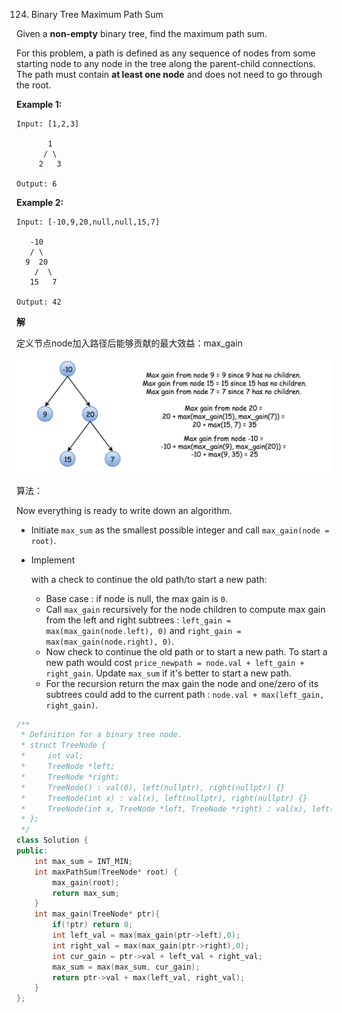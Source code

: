 124. Binary Tree Maximum Path Sum

Given a **non-empty** binary tree, find the maximum path sum.

For this problem, a path is defined as any sequence of nodes from some starting node to any node in the tree along the parent-child connections. The path must contain **at least one node** and does not need to go through the root.

**Example 1:**

```
Input: [1,2,3]

       1
      / \
     2   3

Output: 6
```

**Example 2:**

```
Input: [-10,9,20,null,null,15,7]

   -10
   / \
  9  20
    /  \
   15   7

Output: 42
```

**解**

定义节点node加入路径后能够贡献的最大效益：max_gain

![](../pic/124_gains.png)

算法：

Now everything is ready to write down an algorithm.

- Initiate `max_sum` as the smallest possible integer and call `max_gain(node = root)`.

- Implement

  with a check to continue the old path/to start a new path:

  - Base case : if node is null, the max gain is `0`.
  - Call `max_gain` recursively for the node children to compute max gain from the left and right subtrees : `left_gain = max(max_gain(node.left), 0)` and
    `right_gain = max(max_gain(node.right), 0)`.
  - Now check to continue the old path or to start a new path. To start a new path would cost `price_newpath = node.val + left_gain + right_gain`. Update `max_sum` if it's better to start a new path.
  - For the recursion return the max gain the node and one/zero of its subtrees could add to the current path : `node.val + max(left_gain, right_gain)`.

```c++
/**
 * Definition for a binary tree node.
 * struct TreeNode {
 *     int val;
 *     TreeNode *left;
 *     TreeNode *right;
 *     TreeNode() : val(0), left(nullptr), right(nullptr) {}
 *     TreeNode(int x) : val(x), left(nullptr), right(nullptr) {}
 *     TreeNode(int x, TreeNode *left, TreeNode *right) : val(x), left(left), right(right) {}
 * };
 */
class Solution {
public:
    int max_sum = INT_MIN;
    int maxPathSum(TreeNode* root) {
        max_gain(root);
        return max_sum;
    }
    int max_gain(TreeNode* ptr){
        if(!ptr) return 0;
        int left_val = max(max_gain(ptr->left),0);
        int right_val = max(max_gain(ptr->right),0);
        int cur_gain = ptr->val + left_val + right_val;
        max_sum = max(max_sum, cur_gain);
        return ptr->val + max(left_val, right_val);
    }
};
```

